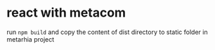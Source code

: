 # react with metacom

run `npm build` and copy the content of dist directory to static 
folder in metarhia project
